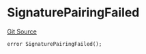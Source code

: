 # SignaturePairingFailed
[Git Source](https://github.com/Eoracle/target-contracts/blob/88beedd8b816225fb92696d7d314b9def6318a7e/src/interfaces/Errors.sol)


```solidity
error SignaturePairingFailed();
```

